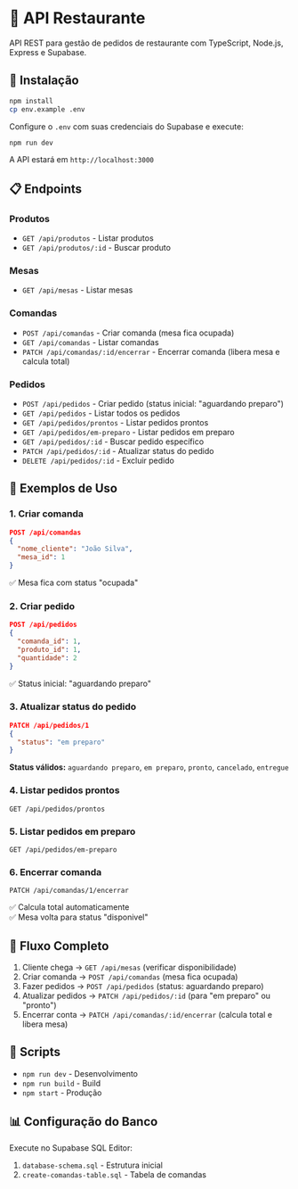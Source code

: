# 🍕 API Restaurante

API REST para gestão de pedidos de restaurante com TypeScript, Node.js, Express e Supabase.

## 🚀 Instalação

```bash
npm install
cp env.example .env
```

Configure o `.env` com suas credenciais do Supabase e execute:

```bash
npm run dev
```

A API estará em `http://localhost:3000`

## 📋 Endpoints

### Produtos
- `GET /api/produtos` - Listar produtos
- `GET /api/produtos/:id` - Buscar produto

### Mesas
- `GET /api/mesas` - Listar mesas

### Comandas
- `POST /api/comandas` - Criar comanda (mesa fica ocupada)
- `GET /api/comandas` - Listar comandas
- `PATCH /api/comandas/:id/encerrar` - Encerrar comanda (libera mesa e calcula total)

### Pedidos
- `POST /api/pedidos` - Criar pedido (status inicial: "aguardando preparo")
- `GET /api/pedidos` - Listar todos os pedidos
- `GET /api/pedidos/prontos` - Listar pedidos prontos
- `GET /api/pedidos/em-preparo` - Listar pedidos em preparo
- `GET /api/pedidos/:id` - Buscar pedido específico
- `PATCH /api/pedidos/:id` - Atualizar status do pedido
- `DELETE /api/pedidos/:id` - Excluir pedido

## 📝 Exemplos de Uso

### 1. Criar comanda
```json
POST /api/comandas
{
  "nome_cliente": "João Silva",
  "mesa_id": 1
}
```
✅ Mesa fica com status "ocupada"

### 2. Criar pedido
```json
POST /api/pedidos
{
  "comanda_id": 1,
  "produto_id": 1,
  "quantidade": 2
}
```
✅ Status inicial: "aguardando preparo"

### 3. Atualizar status do pedido
```json
PATCH /api/pedidos/1
{
  "status": "em preparo"
}
```
**Status válidos:** `aguardando preparo`, `em preparo`, `pronto`, `cancelado`, `entregue`

### 4. Listar pedidos prontos
```
GET /api/pedidos/prontos
```

### 5. Listar pedidos em preparo
```
GET /api/pedidos/em-preparo
```

### 6. Encerrar comanda
```
PATCH /api/comandas/1/encerrar
```
✅ Calcula total automaticamente  
✅ Mesa volta para status "disponivel"

## 🔄 Fluxo Completo

1. Cliente chega → `GET /api/mesas` (verificar disponibilidade)
2. Criar comanda → `POST /api/comandas` (mesa fica ocupada)
3. Fazer pedidos → `POST /api/pedidos` (status: aguardando preparo)
4. Atualizar pedidos → `PATCH /api/pedidos/:id` (para "em preparo" ou "pronto")
5. Encerrar conta → `PATCH /api/comandas/:id/encerrar` (calcula total e libera mesa)

## 🔧 Scripts

- `npm run dev` - Desenvolvimento
- `npm run build` - Build
- `npm start` - Produção

## 📊 Configuração do Banco

Execute no Supabase SQL Editor:
1. `database-schema.sql` - Estrutura inicial
2. `create-comandas-table.sql` - Tabela de comandas
